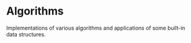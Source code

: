 # Algorithms
Implementations of various algorithms and applications of some built-in data structures.
